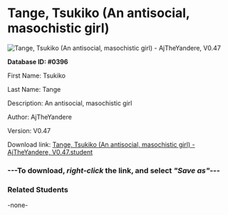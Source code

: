 # Tange, Tsukiko (An antisocial, masochistic girl)

<img src="Files/Tange, Tsukiko (An antisocial, masochistic girl).png" title="Tange, Tsukiko (An antisocial, masochistic girl) - AjTheYandere, V0.47">

**Database ID: #0396**

First Name: Tsukiko

Last Name: Tange

Description: An antisocial, masochistic girl

Author: AjTheYandere

Version: V0.47

Download link: <a href="https://raw.githubusercontent.com/Arbiter1223/Daigaku-Gurashi-Custom-Students/master/Files/Student Files/Tange%2C%20Tsukiko%20(An%20antisocial%2C%20masochistic%20girl)%20-%20AjTheYandere%2C%20V0.47.student">Tange, Tsukiko (An antisocial, masochistic girl) - AjTheYandere, V0.47.student</a>

### ---**To download, _right-click_ the link, and select _"Save as"_**---

### Related Students

-none-

